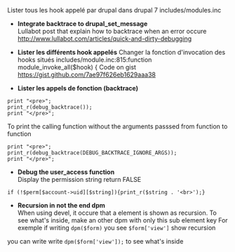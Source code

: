 Lister tous les hook appelé par drupal 
dans drupal 7
includes/modules.inc


* **Integrate backtrace to drupal_set_message**    
Lullabot post that explain how to backtrace when an error occure
http://www.lullabot.com/articles/quick-and-dirty-debugging


* **Lister les différents hook appelés**
Changer la fonction d'invocation des hooks situés 
includes/module.inc:815:function module_invoke_all($hook) {
Code on gist https://gist.github.com/7ae97f626eb1629aaa38

* **Lister les appels de fonction (backtrace)**
```
print "<pre>";
print_r(debug_backtrace());
print "</pre>";
```
To print the calling function without the arguments passsed from function to function 
```
print "<pre>";
print_r(debug_backtrace(DEBUG_BACKTRACE_IGNORE_ARGS));
print "</pre>";
```

* **Debug the user_access function**   
Display the permission string return FALSE   
```
if (!$perm[$account->uid][$string]){print_r($string . '<br>');}
```

* **Recursion in not the end dpm**   
When using devel, it occure that a element is shown as recursion. 
To see what's inside, make an other dpm with only this sub element key 
For exemple 
if writing ``dpm($form)``
you see
``$form['view']`` show recursion 

you can write write ``dpm($form['view']);``
to see what's inside
